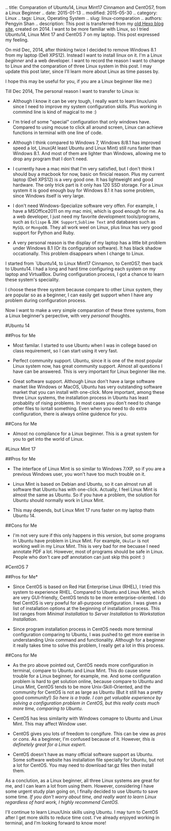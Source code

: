 .. title: Comparation of Ubuntu14, Linux Mint17 Cinnamon and CentOS7, from a Linux Beginner
.. date: 2015-01-13
.. modified: 2015-05-30
.. category: Linux
.. tags: Linux, Operating System
.. slug: linux-comparation
.. authors: Pengyin Shan
.. description: This post is transferred from my <a href="http://blogpengyin.herokuapp.com/">old Hexo blog site</a>, created on 2014. I want to be more familiar with Linux, so I tried Ubuntu14, Linux Mint 17 and CentOS 7 on my laptop. This post expressed my feeling.

On mid Dec, 2014, after thinking twice I decided to remove Windows 8.1 from my laptop (Dell XPS12). Instead I want to install linux on it. I'm a Linux *beginner* and a web developer.
I want to record the reason I want to change to Linux and the comparation of three Linux system in this post. I may update this post later, since I'll learn more about Linux as time passes by.

I hope this may be useful for you, if you are a Linux beginner like me:)

Till Dec 2014, The personal reason I want to transfer to Linux is:

- Although I know it can be very tough, I really want to learn linux/unix since I need to improve my system configuration skills. Plus working in commind line is kind of magical to me :)

- I'm tried of some "special" configuration that only windows have. Compared to using mouse to click all around screen, Linux can achieve functions in terminal with one line of code.

- Although I think compared to Windows 7, Windows 8/8.1 has improved speed a lot, Linux(At least Ubuntu and Linux Mint) still runs faster than Windows 8.1. And most of them are lighter than Windows, allowing me to drop any program that I don't need.

- I currently have a mac mini that I'm very satisfied, but I don't think I should buy a macbook for now, basic on finicial reason. Plus my current laptop (Dell XPS12) is a very good one. It has lightweight and good hardware. The only trick part is it only has 120 SSD storage. For a Linux system it is good enough buy for Windows 8.1 it has some problem, since Windows itself is very large.

- I don't need Windows-Specialize software very offen. For example, I have a MSOffice2011 on my mac mini, which is good enough for me. As a web developer, I just need my favorite development tools/programs, such as `Eclispe` & `JDK Support`,`Sublime Text` and databases such as `MySQL` or `MongoDB`. They all work weel on Linux, plus linux has very good support for Python and Ruby.

- A very personal reason is the display of my laptop has a little bit problem under Windows 8.1 (Or its configuration software). It has black shadow occationally. This problem disappears when I change to Linux.

I started from `Ubuntu14, to Linux Mint17 Cinnamon, to CentOS7, then back to Ubuntu14. I had a long and hard time configuring each system on my laptop and VirtualBox. During configuration process, I got a chance to learn these system's speciality.

I choose these three system because compare to other Linux system, they are popular so as a beginner, I can easily get support when I have any problem during configuration process.

Now I want to make a very simple comparation of these three systems, from a Linux beginner's perpective, with very *personal* thoughts.

#Ubuntu 14

##Pros for Me

- Most familar. I started to use Ubuntu when I was in college based on class requirement, so I can start using it very fast.

- Perfect community support. Ubuntu, since it is one of the most popular Linux system now, has great community support. Almost all questions I have can be answered. This is very important for Linux beginner like me.

- Great software support. Although Linux don't have a large software market like Windows or MacOS, Ubuntu has very outstanding software market that you can install with one-click. More important, among these three Linux systems, the installation process in Ubuntu has least probablity of rising problems. In most cases you don't need to change other files to isntall something. Even when you need to do extra configuration, there is always online guidence for you.

##Cons for Me

- Almost no compilance for a Linux beginner. This is a great system for you to get into the world of Linux.

#Linux Mint 17

##Pros for Me

- The interface of Linux Mint is so similar to Windows 7/XP, so if you are a previous Windows user, you won't have too much trouble on it.

- Linux Mint is based on Debian and Ubuntu, so it can almost run all software that Ubuntu has with one-click. Actually, I feel Linux Mint is almost the same as Ubuntu. So if you have a problem, the solution for Ubuntu should normally work in Linux Mint.

- This may depends, but Linux Mint 17 runs faster on my laptop thatn Ubuntu 14.

##Cons for Me

- I'm not very sure if this only happens in this version, but some programs in Ubuntu have problem in Linux Mint. For example, `Okular` is not working well in my Linux Mint. This is very bad for me becuase I need annotate PDF a lot. However, most of programs should be safe in Linux. People who don't care pdf annotation can just skip this point :)

#CentOS 7

##Pros for Me*

- Since CentOS is based on Red Hat Enterprise Linux (RHEL), I tried this system to experience RHEL. Compared to Ubuntu and Linux Mint, which are very GUI-friendly, CentOS tends to be more enterprise-oriented. I do feel CentOS is very powful for all-purpose configuration. I was given a list of installation options at the beginning of installation process. This list ranges from *Minimal Installation* to *Server Installation* to *Workstation Installation*.

- Since program installation process in CentOS needs more terminal configuration comparing to Ubuntu, I was pushed to get more exerise in understanding Unix command and functionality. Although for a beginner it really takes time to solve this problem, I really get a lot in this process.

##Cons for Me

- As the pro above pointed out, CentOS needs more configuration in terminal, compare to Ubuntu and Linux Mint. This do cause some trouble for a Linux beginner, for example, me. And some configuration problem is hard to get solution online, because compare to Ubuntu and Linux Mint, CentOS tends to be more Unix-Skill-Oriented, and the community for CentOS is not as large as Ubuntu (But it still has a pretty good community!) *So here is a trade. I can get valuable experience by solving a configuration problem in CentOS, but this really costs much more time, comparing to Ubuntu*.

- CentOS has less similarity with Windows comapre to Ubuntu and Linux Mint. This may affect Window user.

- CentOS gives you lots of freedom to congifure. This can be view as *pros* or *cons*. As a beginner, I'm confused because of it. However, *this is definetely great for a Linux expert*.

- CentOS doesn't have as many official software support as Ubuntu. Some software website has installation file specially for Ubuntu, but not a lot for CentOS. You may need to download tar.gz files then install them.

As a conclution, as a Linux beginner, all three Linux systems are great for me, and I can learn a lot from using them.
However, considering I have some urgent study plan going on, I finally decided to use Ubuntu to save some time. *If you don't worry about time, and really want to learn Linux regardless of hard work, I highly recommend CentOS.*

I'll continue to learn Linux/Unix skills using Ubuntu. I may turn to CentOS after I get more skills to reduce time cost. I've already enjoyed working in terminal, and I'm looking forward to know more!